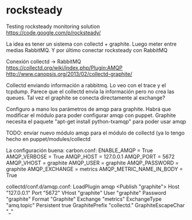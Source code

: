 rocksteady
==========

Testing rocksteady monitoring solution
https://code.google.com/p/rocksteady/


La idea es tener un sistema con collectd + graphite.
Luego meter entre medias RabbitMQ.
Y por último conectar rocksteady con RabbitMQ


Conexión collectd -> RabbitMQ
https://collectd.org/wiki/index.php/Plugin:AMQP
http://www.canopsis.org/2013/02/collectd-graphite/


Collectd enviando información a rabbitmq. Lo veo con el trace y el tcpdump.
Parece que el collectd envía la información pero no crea las queues.
Tal vez el graphite se conecta directamente al exchange?

Configuro a mano los parámetros de amqp para graphite. Habrá que modificar el módulo para poder configurar amqp con puppet.
Graphite necesita el paquete "apt-get install python-txamqp" para poder usar amqp

TODO: enviar nuevo módulo amqp para el módulo de collectd (ya lo tengo hecho en puppet/modules/collectd


La configuración buena:
carbon.conf:
ENABLE_AMQP = True
AMQP_VERBOSE = True
AMQP_HOST = 127.0.0.1
AMQP_PORT = 5672
AMQP_VHOST = graphite
AMQP_USER = graphite
AMQP_PASSWORD = graphite
AMQP_EXCHANGE = metrics
AMQP_METRIC_NAME_IN_BODY = True


collectd/conf.d/amqp.conf:
LoadPlugin amqp
<Plugin amqp>
 <Publish "graphite">
   Host "127.0.0.1"
   Port "5672"
   VHost "graphite"
   User "graphite"
   Password "graphite"
   Format "Graphite"
   Exchange "metrics"
   ExchangeType "amq.topic"
   Persistent true
   GraphitePrefix "collectd."
   GraphiteEscapeChar "_"
 </Publish>
</Plugin>
